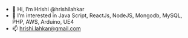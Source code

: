 - 👋 Hi, I’m Hrishi @hrishilahkar
- 👀 I’m interested in Java Script, ReactJs, NodeJS, Mongodb, MySQL, PHP, AWS, Arduino, UE4
- 📫 hrishi.lahkar@gmail.com

<!---
hrishilahkar/hrishilahkar is a ✨ special ✨ repository because its `README.md` (this file) appears on your GitHub profile.
You can click the Preview link to take a look at your changes.
--->
